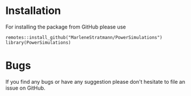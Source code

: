 # Installation
For installing the package from GitHub please use

```
remotes::install_github("MarleneStratmann/PowerSimulations")
library(PowerSimulations)
```

# Bugs
If you find any bugs or have any suggestion please don't hesitate to file an issue on GitHub.
